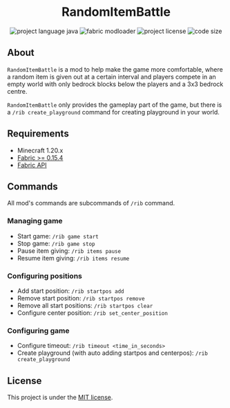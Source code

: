 <h1 align="center">
    RandomItemBattle
</h1>

<p align="center">
    <img src="https://img.shields.io/badge/java-%23ED8B00.svg?logo=openjdk&logoColor=white&style=for-the-badge" alt="project language java" />
    <img src="https://img.shields.io/badge/modloader-fabric-cccccc?style=for-the-badge" alt="fabric modloader" />
    <img src="https://img.shields.io/badge/LICENSE-MIT-green?style=for-the-badge" alt="project license" />
    <img src="https://img.shields.io/github/languages/code-size/Zwylair/RandomItemBattle?style=for-the-badge" alt="code size" />
</p>

## About

`RandomItemBattle` is a mod to help make the game more comfortable, where a random item is given out at a certain interval and players compete in an empty world with only bedrock blocks below the players and a 3x3 bedrock centre.

`RandomItemBattle` only provides the gameplay part of the game, but there is a `/rib create_playground` command for creating playground in your world.

## Requirements

* Minecraft 1.20.x
* [Fabric >= 0.15.4](https://fabricmc.net/use/installer/)
* [Fabric API](https://www.curseforge.com/minecraft/mc-mods/fabric-api/files/all?page=1&pageSize=20)

## Commands

All mod's commands are subcommands of `/rib` command.

### Managing game

* Start game: `/rib game start`
* Stop game: `/rib game stop`
* Pause item giving: `/rib items pause`
* Resume item giving: `/rib items resume`

### Configuring positions

* Add start position: `/rib startpos add`
* Remove start position: `/rib startpos remove`
* Remove all start positions: `/rib startpos clear`
* Configure center position: `/rib set_center_position`

### Configuring game

* Configure timeout: `/rib timeout <time_in_seconds>`
* Create playground (with auto adding startpos and centerpos): `/rib create_playground`

## License

This project is under the [MIT license](./LICENSE).
